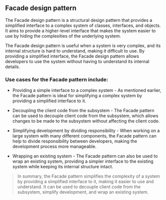 ## Facade design pattern
The Facade design pattern is a structural design pattern that provides a simplified interface to a complex system of classes, interfaces, and objects. It aims to provide a higher-level interface that makes the system easier to use by hiding the complexities of the underlying system.

The Facade design pattern is useful when a system is very complex, and its internal structure is hard to understand, making it difficult to use. By providing a simplified interface, the Facade design pattern allows developers to use the system without having to understand its internal details.

### Use cases for the Facade pattern include:

* Providing a simple interface to a complex system - As mentioned earlier, the Facade pattern is ideal for simplifying a complex system by providing a simplified interface to it.

* Decoupling the client code from the subsystem - The Facade pattern can be used to decouple client code from the subsystem, which allows changes to be made to the subsystem without affecting the client code.

* Simplifying development by dividing responsibility - When working on a large system with many different components, the Facade pattern can help to divide responsibility between developers, making the development process more manageable.

* Wrapping an existing system - The Facade pattern can also be used to wrap an existing system, providing a simpler interface to the existing system while keeping its internal structure intact.

> In summary, the Facade pattern simplifies the complexity of a system by providing a simplified interface to it, making it easier to use and understand. It can be used to decouple client code from the subsystem, simplify development, and wrap an existing system.